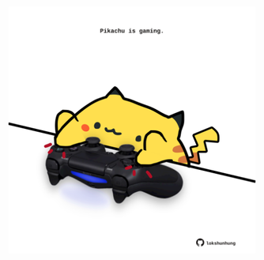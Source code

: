 <!-- built at 03/05/2021, 22:02:13 UTC -->
<p align="center">
  <img width="500" height="500" src="./ReadmeImage.svg">
</p>
